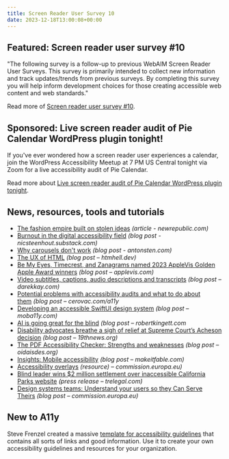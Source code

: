 ```yaml
---
title: Screen Reader User Survey 10
date: 2023-12-18T13:00:08+00:00
---
```


## Featured: Screen reader user survey #10

"The following survey is a follow-up to previous WebAIM Screen Reader User Surveys. This survey is primarily intended to collect new information and track updates/trends from previous surveys. By completing this survey you will help inform development choices for those creating accessible web content and web standards."

Read more of [Screen reader user survey #10](https://webaim.org/projects/screenreadersurvey10/).

## Sponsored: Live screen reader audit of Pie Calendar WordPress plugin tonight!

If you've ever wondered how a screen reader user experiences a calendar, join the WordPress Accessibility Meetup at 7 PM US Central tonight via Zoom for a live accessibility audit of Pie Calendar.

Read more about [Live screen reader audit of Pie Calendar WordPress plugin tonight](https://us02web.zoom.us/webinar/register/4517023088780/WN_Y0SosrkOQOW_FgXQjLa2uA).

## News, resources, tools and tutorials

- [The fashion empire built on stolen ideas](https://newrepublic.com/article/176381/runway-dreams-fashion-empire-stolen-ideas) *(article - newrepublic.com)*
- [Burnout in the digital accessibility field](https://nicsteenhout.substack.com/p/burnout-in-the-digital-accessibility) *(blog post - nicsteenhout.substack.com)*
- [Why carousels don't work](https://www.antonsten.com/why-carousels-dont-work) *(blog post - antonsten.com)*
- [The UX of HTML](https://www.htmhell.dev/adventcalendar/2023/1/) *(blog post – htmhell.dev)*
- [Be My Eyes, Timecrest, and Zanagrams named 2023 AppleVis Golden Apple Award winners](https://www.applevis.com/blog/be-my-eyes-timecrest-zanagrams-named-2023-applevis-golden-apple-award-winners) *(blog post – applevis.com)*
- [Video subtitles, captions, audio descriptions and transcripts](https://darekkay.com/blog/video-subtitles-closed-captions-audio-descriptions-transcripts/) *(blog post – darekkay.com)*
- [Potential problems with accessibility audits and what to do about them](https://cerovac.com/a11y/2023/12/potential-problems-with-accessibility-audits-and-what-to-do-about-them/) *(blog post – cerovac.com/a11y*
- [Developing an accessible SwiftUI design system](https://moba11y.com/blog/swiftui-design-systems/) *(blog post – moba11y.com)*
- [AI is going great for the blind](https://robertkingett.com/aigreat/) *(blog post – robertkingett.com*
- [Disability advocates breathe a sigh of relief at Supreme Court’s Acheson decision](https://19thnews.org/2023/12/supreme-court-acheson-laufer-decision-disability-advocates-react/) *(blog post – 19thnews.org)*
- [The PDF Accessibility Checker: Strengths and weaknesses](https://www.oidaisdes.org/pdf-accessibility-checker.en/) *(blog post – oidaisdes.org)*
- [Insights: Mobile accessibility](https://makeitfable.com/insights/insights-mobile-accessibility/) *(blog post – makeitfable.com)*
- [Accessibility overlays](https://commission.europa.eu/resources-partners/europa-web-guide/design-content-and-development/accessibility/testing-early-and-regularly/accessibility-overlays_en) *(resource) – commission.europa.eu)*
- [Blind leader wins $2 million settlement over inaccessible California Parks website](https://trelegal.com/posts/cfca-unruh-settlement/) *(press release – trelegal.com)*
- [Design systems teams: Understand your users so they Can Serve Theirs](https://www.deque.com/blog/design-systems-teams/) *(blog post – commission.europa.eu)*

## New to A11y

Steve Frenzel created a massive [template for accessibility guidelines](https://www.htmhell.dev/adventcalendar/2023/10/) that contains all sorts of links and good information. Use it to create your own accessibility guidelines and resources for your organization.
